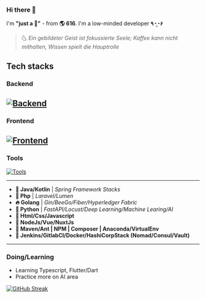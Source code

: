 ### Hi there 👋

I'm **"just a 🍵"** - from **🌎 616**. I'm a low-minded developer **٩◔̯◔۶** 

> 🌜 *Ein gebildeter Geist ist fokussierte Seele; Kaffee kann nicht mithalten, Wissen spielt die Hauptrolle*

## Tech stacks

### Backend
[![Backend](https://skillicons.dev/icons?i=java,kotlin,spring,php,laravel,golang,python,fastapi&theme=light)](https://github.com/JonasKahn616)
---
### Frontend
[![Frontend](https://skillicons.dev/icons?i=html,css,javascript,nodejs,vue,nuxt,dart,flutter&theme=light)](https://github.com/JonasKahn616)
---
### Tools
[![Tools](https://skillicons.dev/icons?i=linux,maven,jenkins,vite,webpack,gitlab,docker,vscode&theme=light)](https://github.com/JonasKahn616)

---

 - **🛫 Java/Kotlin** | _Spring Framework Stacks_
 - **🗻 Php** | _Laravel/Lumen_
 - **🔥 Golang** | _Gin/BeeGo/Fiber/Hyperledger Fabric_
 - **🔦 Python** | _FastAPI/Locust/Deep Learning/Machine Learing/AI_
 - **🔆 Html/Css/Javascript**
 - **🔶 NodeJs/Vue/NuxtJs**
 - **🔨 Maven/Ant | NPM | Composer | Anaconda/VirtualEnv**
 - **🧩 Jenkins/GitlabCI/Docker/HashiCorpStack (Nomad/Consul/Vault)**

---
### Doing/Learning

- Learning Typescript, Flutter/Dart
- Practice more on AI area


[![GitHub Streak](https://streak-stats.demolab.com?user=JonasKahn616&theme=ayu-light&hide_border=true&exclude_days=Sun%2CSat)](https://github.com/JonasKahn616)
